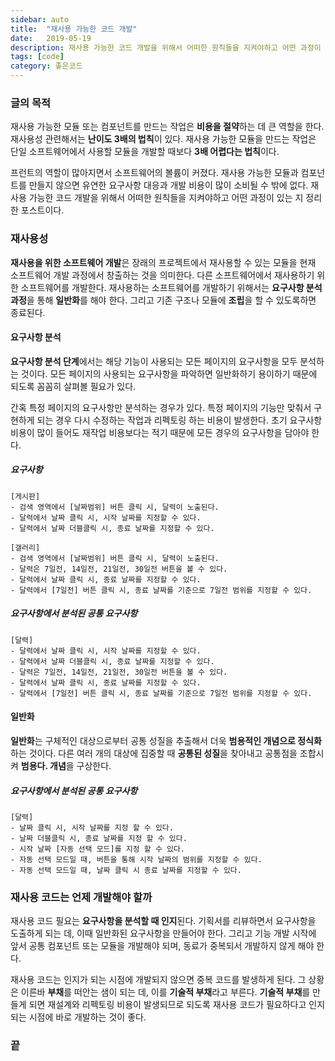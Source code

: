 ```yaml
---
sidebar: auto
title:  "재사용 가능한 코드 개발"
date:   2019-05-19
description: 재사용 가능한 코드 개발을 위해서 어떠한 원칙들을 지켜야하고 어떤 과정이 있는 지 정리한 포스트이다.
tags: [code]
category: 좋은코드
---
```

### 글의 목적
재사용 가능한 모듈 또는 컴포넌트를 만드는 작업은 **비용을 절약**하는 데 큰 역할을 한다.
재사용성 관련해서는 **난이도 3배의 법칙**이 있다.
재사용 가능한 모듈을 만드는 작업은 단일 소프트웨어에서 사용할 모듈을
개발할 때보다 **3배 어렵다는 법칙**이다.

프런트의 역할이 많아지면서 소프트웨어의 볼륨이 커졌다.
재사용 가능한 모듈과 컴포넌트를 만들지 않으면 유연한 요구사항 대응과
개발 비용이 많이 소비될 수 밖에 없다.
재사용 가능한 코드 개발을 위해서 어떠한 원칙들을 지켜야하고
어떤 과정이 있는 지 정리한 포스트이다.

### 재사용성
**재사용을 위한 소프트웨어 개발**은 장래의 프로젝트에서 재사용할 수 있는 모듈을 현재 소프트웨어 개발 과정에서 창출하는 것을 의미한다. 다른 소프트웨어에서 재사용하기 위한 소프트웨어를 개발한다. 재사용하는 소프트웨어를 개발하기 위해서는 **요구사항 분석과정**을 통해 **일반화**를 해야 한다. 그리고 기존 구조나 모듈에 **조립**을 할 수 있도록하면 종료된다.

#### 요구사항 분석
**요구사항 분석 단계**에서는 해당 기능이 사용되는 모든 페이지의 요구사항을 모두 분석하는 것이다.
모든 페이지의 사용되는 요구사항을 파악하면 일반화하기 용이하기 때문에 되도록 꼼꼼히 살펴볼 필요가 있다.

간혹 특정 페이지의 요구사항만 분석하는 경우가 있다. 특정 페이지의 기능만 맞춰서 구현하게 되는 경우 다시 수정하는 작업과 리펙토링 하는 비용이 발생한다.
초기 요구사항 비용이 많이 들어도 재작업 비용보다는 적기 때문에 모든 경우의 요구사항을 담아야 한다.

##### 요구사항
```
[게시판]
- 검색 영역에서 [날짜범위] 버튼 클릭 시, 달력이 노출된다.
- 달력에서 날짜 클릭 시, 시작 날짜를 지정할 수 있다.
- 달력에서 날짜 더블클릭 시, 종료 날짜를 지정할 수 있다.

[갤러리]
- 검색 영역에서 [날짜범위] 버튼 클릭 시, 달력이 노출된다.
- 달력은 7일전, 14일전, 21일전, 30일전 버튼을 볼 수 있다.
- 달력에서 날짜 클릭 시, 종료 날짜를 지정할 수 있다.
- 달력에서 [7일전] 버튼 클릭 시, 종료 날짜를 기준으로 7일전 범위를 지정할 수 있다.
```
##### 요구사항에서 분석된 공통 요구사항
```
[달력]
- 달력에서 날짜 클릭 시, 시작 날짜를 지정할 수 있다.
- 달력에서 날짜 더블클릭 시, 종료 날짜를 지정할 수 있다.
- 달력은 7일전, 14일전, 21일전, 30일전 버튼을 볼 수 있다.
- 달력에서 날짜 클릭 시, 종료 날짜를 지정할 수 있다.
- 달력에서 [7일전] 버튼 클릭 시, 종료 날짜를 기준으로 7일전 범위를 지정할 수 있다.
```

#### 일반화
**일반화**는 구체적인 대상으로부터 공통 성질을 추출해서 더욱 **범용적인 개념으로 정식화**하는 것이다. 다른 여러 개의 대상에 집중할 때 **공통된 성질**을 찾아내고 공통점을 조합시켜 **범용다. 개념**을 구상한다.

##### 요구사항에서 분석된 공통 요구사항
```
[달력]
- 날짜 클릭 시, 시작 날짜를 지정 할 수 있다.
- 날짜 더블클릭 시, 종료 날짜를 지정 할 수 있다.
- 시작 날짜 [자동 선택 모드]를 지정 할 수 있다.
- 자동 선택 모드일 때, 버튼을 통해 시작 날짜의 범위를 지정할 수 있다.
- 자동 선택 모드일 때, 날짜 클릭 시 종료 날짜를 지정할 수 있다.
```

### 재사용 코드는 언제 개발해야 할까
재사용 코드 필요는 **요구사항을 분석할 때 인지**된다.
기획서를 리뷰하면서 요구사항을 도출하게 되는 데, 이때 일반화된 요구사항을 만들어야 한다. 그리고 기능 개발 시작에 앞서 공통 컴포넌트 또는 모듈을 개발해야 되며, 동료가 중복되서 개발하지 않게 해야 한다.

재사용 코드는 인지가 되는 시점에 개발되지 않으면 중복 코드를 발생하게 된다.
그 상황은 이른바 **부채**를 떠안는 샘이 되는 데, 이를 **기술적 부채**라고 부른다.
**기술적 부채**를 만들게 되면 재설계와 리펙토링 비용이 발생되므로 되도록
재사용 코드가 필요하다고 인지되는 시점에 바로 개발하는 것이 좋다.

### 끝
